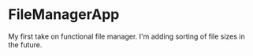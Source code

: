 # FileManagerApp
My first take on functional file manager.
I'm adding sorting of file sizes in the future.
